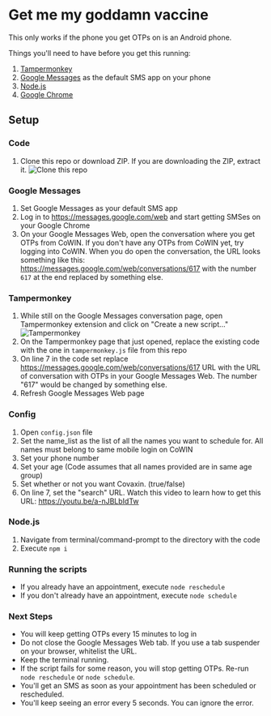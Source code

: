 # Get me my goddamn vaccine

This only works if the phone you get OTPs on is an Android phone.

Things you'll need to have before you get this running:

1. [Tampermonkey](https://chrome.google.com/webstore/detail/tampermonkey/dhdgffkkebhmkfjojejmpbldmpobfkfo?hl=en)
1. [Google Messages](https://play.google.com/store/apps/details?id=com.google.android.apps.messaging&hl=en_IN&gl=US) as the default SMS app on your phone
1. [Node.js](https://nodejs.org/en/)
1. [Google Chrome](https://chrome.google.com)

## Setup

### Code

1. Clone this repo or download ZIP. If you are downloading the ZIP, extract it.
   ![Clone this repo](https://i.imgur.com/iPRyelU.png)

### Google Messages

1. Set Google Messages as your default SMS app
1. Log in to https://messages.google.com/web and start getting SMSes on your Google Chrome
1. On your Google Messages Web, open the conversation where you get OTPs from CoWIN. If you don't have any OTPs from CoWIN yet, try logging into CoWIN. When you do open the conversation, the URL looks something like this: https://messages.google.com/web/conversations/617 with the number `617` at the end replaced by something else.

### Tampermonkey

1. While still on the Google Messages conversation page, open Tampermonkey extension and click on "Create a new script..."
   ![Tampermonkey](https://i.imgur.com/WnJDdaN.png)
1. On the Tampermonkey page that just opened, replace the existing code with the one in `tampermonkey.js` file from this repo
1. On line 7 in the code set replace https://messages.google.com/web/conversations/617 URL with the URL of conversation with OTPs in your Google Messages Web. The number "617" would be changed by something else.
1. Refresh Google Messages Web page

### Config

1. Open `config.json` file
1. Set the name_list as the list of all the names you want to schedule for. All names must belong to same mobile login on CoWIN
1. Set your phone number
1. Set your age (Code assumes that all names provided are in same age group)
1. Set whether or not you want Covaxin. (true/false)
1. On line 7, set the "search" URL. Watch this video to learn how to get this URL: https://youtu.be/a-nJBLbIdTw

### Node.js

1. Navigate from terminal/command-prompt to the directory with the code
1. Execute `npm i`

### Running the scripts

- If you already have an appointment, execute `node reschedule`
- If you don't already have an appointment, execute `node schedule`

### Next Steps

- You will keep getting OTPs every 15 minutes to log in
- Do not close the Google Messages Web tab. If you use a tab suspender on your browser, whitelist the URL.
- Keep the terminal running.
- If the script fails for some reason, you will stop getting OTPs. Re-run `node reschedule` or `node schedule`.
- You'll get an SMS as soon as your appointment has been scheduled or rescheduled.
- You'll keep seeing an error every 5 seconds. You can ignore the error.
